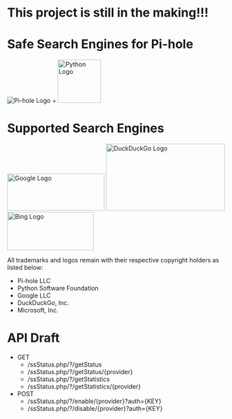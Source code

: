 # This project is still in the making!!!
# Safe Search Engines for Pi-hole
![Pi-hole Logo](https://i0.wp.com/pi-hole.net/wp-content/uploads/2017/06/Vortex-r.png?resize=100%2C100&ssl=1) + <img src="https://upload.wikimedia.org/wikipedia/commons/thumb/c/c3/Python-logo-notext.svg/2000px-Python-logo-notext.svg.png" alt="Python Logo" width="100">
# Supported Search Engines
<img src="https://www.festisite.com/static/partylogo/img/logos/google.png" alt="Google Logo" width="225" height="86">
<img src="https://dwglogo.com/wp-content/uploads/2016/01/DuckDuckGo_logo_004.svg" alt="DuckDuckGo Logo" width="275" height="154.75">
<img src="https://upload.wikimedia.org/wikipedia/commons/thumb/e/e9/Bing_logo.svg/2000px-Bing_logo.svg.png" alt="Bing Logo" width="200" height="89.2">

All trademarks and logos remain with their respective copyright holders as listed below:
- Pi-hole LLC
- Python Software Foundation
- Google LLC
- DuckDuckGo, Inc.
- Microsoft, Inc.

# API Draft
- GET 
  - /ssStatus.php/?/getStatus
  - /ssStatus.php/?/getStatus/{provider}
  - /ssStatus.php/?/getStatistics
  - /ssStatus.php/?/getStatistics/{provider}
- POST
  - /ssStatus.php/?/enable/{provider}?auth={KEY}
  - /ssStatus.php/?/disable/{provider}?auth={KEY}
